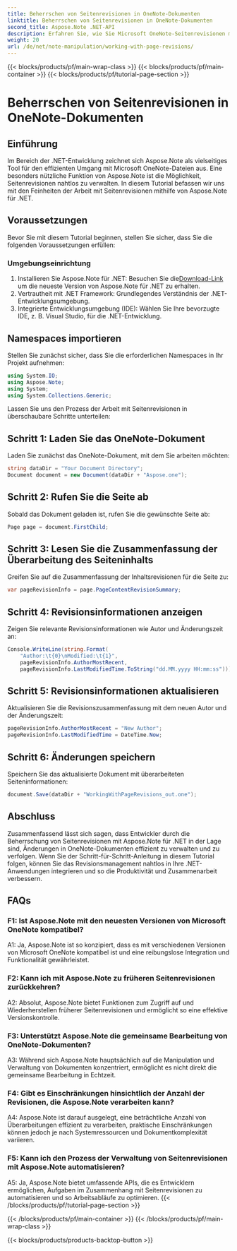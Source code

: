 ```yaml
---
title: Beherrschen von Seitenrevisionen in OneNote-Dokumenten
linktitle: Beherrschen von Seitenrevisionen in OneNote-Dokumenten
second_title: Aspose.Note .NET-API
description: Erfahren Sie, wie Sie Microsoft OneNote-Seitenrevisionen mit Aspose.Note verwalten. Schritt-für-Schritt-Anleitung für die nahtlose Integration und Versionskontrolle in Ihren .NET-Anwendungen.
weight: 20
url: /de/net/note-manipulation/working-with-page-revisions/
---
```


{{< blocks/products/pf/main-wrap-class >}}
{{< blocks/products/pf/main-container >}}
{{< blocks/products/pf/tutorial-page-section >}}

# Beherrschen von Seitenrevisionen in OneNote-Dokumenten

## Einführung

Im Bereich der .NET-Entwicklung zeichnet sich Aspose.Note als vielseitiges Tool für den effizienten Umgang mit Microsoft OneNote-Dateien aus. Eine besonders nützliche Funktion von Aspose.Note ist die Möglichkeit, Seitenrevisionen nahtlos zu verwalten. In diesem Tutorial befassen wir uns mit den Feinheiten der Arbeit mit Seitenrevisionen mithilfe von Aspose.Note für .NET.

## Voraussetzungen

Bevor Sie mit diesem Tutorial beginnen, stellen Sie sicher, dass Sie die folgenden Voraussetzungen erfüllen:

### Umgebungseinrichtung

1.  Installieren Sie Aspose.Note für .NET: Besuchen Sie die[Download-Link](https://releases.aspose.com/note/net/) um die neueste Version von Aspose.Note für .NET zu erhalten.
2. Vertrautheit mit .NET Framework: Grundlegendes Verständnis der .NET-Entwicklungsumgebung.
3. Integrierte Entwicklungsumgebung (IDE): Wählen Sie Ihre bevorzugte IDE, z. B. Visual Studio, für die .NET-Entwicklung.

## Namespaces importieren

Stellen Sie zunächst sicher, dass Sie die erforderlichen Namespaces in Ihr Projekt aufnehmen:

```csharp
using System.IO;
using Aspose.Note;
using System;
using System.Collections.Generic;
```

Lassen Sie uns den Prozess der Arbeit mit Seitenrevisionen in überschaubare Schritte unterteilen:

## Schritt 1: Laden Sie das OneNote-Dokument

Laden Sie zunächst das OneNote-Dokument, mit dem Sie arbeiten möchten:

```csharp
string dataDir = "Your Document Directory";
Document document = new Document(dataDir + "Aspose.one");
```

## Schritt 2: Rufen Sie die Seite ab

Sobald das Dokument geladen ist, rufen Sie die gewünschte Seite ab:

```csharp
Page page = document.FirstChild;
```

## Schritt 3: Lesen Sie die Zusammenfassung der Überarbeitung des Seiteninhalts

Greifen Sie auf die Zusammenfassung der Inhaltsrevisionen für die Seite zu:

```csharp
var pageRevisionInfo = page.PageContentRevisionSummary;
```

## Schritt 4: Revisionsinformationen anzeigen

Zeigen Sie relevante Revisionsinformationen wie Autor und Änderungszeit an:

```csharp
Console.WriteLine(string.Format(
    "Author:\t{0}\nModified:\t{1}",
    pageRevisionInfo.AuthorMostRecent,
    pageRevisionInfo.LastModifiedTime.ToString("dd.MM.yyyy HH:mm:ss")));
```

## Schritt 5: Revisionsinformationen aktualisieren

Aktualisieren Sie die Revisionszusammenfassung mit dem neuen Autor und der Änderungszeit:

```csharp
pageRevisionInfo.AuthorMostRecent = "New Author";
pageRevisionInfo.LastModifiedTime = DateTime.Now;
```

## Schritt 6: Änderungen speichern

Speichern Sie das aktualisierte Dokument mit überarbeiteten Seiteninformationen:

```csharp
document.Save(dataDir + "WorkingWithPageRevisions_out.one");
```

## Abschluss

Zusammenfassend lässt sich sagen, dass Entwickler durch die Beherrschung von Seitenrevisionen mit Aspose.Note für .NET in der Lage sind, Änderungen in OneNote-Dokumenten effizient zu verwalten und zu verfolgen. Wenn Sie der Schritt-für-Schritt-Anleitung in diesem Tutorial folgen, können Sie das Revisionsmanagement nahtlos in Ihre .NET-Anwendungen integrieren und so die Produktivität und Zusammenarbeit verbessern.

## FAQs

### F1: Ist Aspose.Note mit den neuesten Versionen von Microsoft OneNote kompatibel?

A1: Ja, Aspose.Note ist so konzipiert, dass es mit verschiedenen Versionen von Microsoft OneNote kompatibel ist und eine reibungslose Integration und Funktionalität gewährleistet.

### F2: Kann ich mit Aspose.Note zu früheren Seitenrevisionen zurückkehren?

A2: Absolut, Aspose.Note bietet Funktionen zum Zugriff auf und Wiederherstellen früherer Seitenrevisionen und ermöglicht so eine effektive Versionskontrolle.

### F3: Unterstützt Aspose.Note die gemeinsame Bearbeitung von OneNote-Dokumenten?

A3: Während sich Aspose.Note hauptsächlich auf die Manipulation und Verwaltung von Dokumenten konzentriert, ermöglicht es nicht direkt die gemeinsame Bearbeitung in Echtzeit.

### F4: Gibt es Einschränkungen hinsichtlich der Anzahl der Revisionen, die Aspose.Note verarbeiten kann?

A4: Aspose.Note ist darauf ausgelegt, eine beträchtliche Anzahl von Überarbeitungen effizient zu verarbeiten, praktische Einschränkungen können jedoch je nach Systemressourcen und Dokumentkomplexität variieren.

### F5: Kann ich den Prozess der Verwaltung von Seitenrevisionen mit Aspose.Note automatisieren?

A5: Ja, Aspose.Note bietet umfassende APIs, die es Entwicklern ermöglichen, Aufgaben im Zusammenhang mit Seitenrevisionen zu automatisieren und so Arbeitsabläufe zu optimieren.
{{< /blocks/products/pf/tutorial-page-section >}}

{{< /blocks/products/pf/main-container >}}
{{< /blocks/products/pf/main-wrap-class >}}

{{< blocks/products/products-backtop-button >}}
